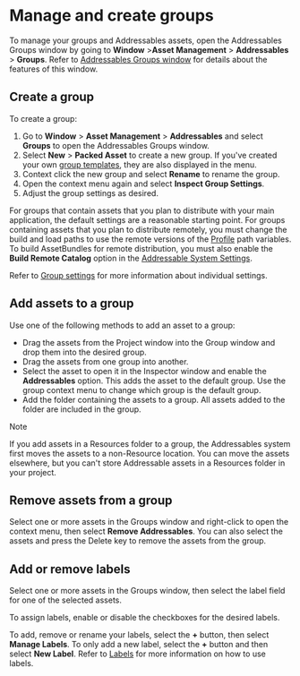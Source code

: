 # Manage and create groups

To manage your groups and Addressables assets, open the Addressables Groups window by going to **Window** &gt;**Asset Management** &gt; **Addressables** &gt; **Groups**. Refer to [Addressables Groups window](xref:addressables-groups-window) for details about the features of this window.

## Create a group

To create a group:

1. Go to **Window** &gt; **Asset Management** &gt; **Addressables** and select **Groups** to open the Addressables Groups window.
1. Select **New** &gt; **Packed Asset** to create a new group. If you've created your own [group templates](xref:group-templates), they are also displayed in the menu.
1. Context click the new group and select **Rename** to rename the group.
1. Open the context menu again and select **Inspect Group Settings**.
1. Adjust the group settings as desired.

For groups that contain assets that you plan to distribute with your main application, the default settings are a reasonable starting point. For groups containing assets that you plan to distribute remotely, you must change the build and load paths to use the remote versions of the [Profile](xref:addressables-profiles) path variables. To build AssetBundles for remote distribution, you must also enable the __Build Remote Catalog__ option in the [Addressable System Settings](xref:addressables-asset-settings).

Refer to [Group settings](xref:addressables-group-schemas) for more information about individual settings.

## Add assets to a group

Use one of the following methods to add an asset to a group:

* Drag the assets from the Project window into the Group window and drop them into the desired group.
* Drag the assets from one group into another.
* Select the asset to open it in the Inspector window and enable the **Addressables** option. This adds the asset to the default group. Use the group context menu to change which group is the default group.
* Add the folder containing the assets to a group. All assets added to the folder are included in the group.

> [!NOTE]
> If you add assets in a Resources folder to a group, the Addressables system first moves the assets to a non-Resource location. You can move the assets elsewhere, but you can't store Addressable assets in a Resources folder in your project.

## Remove assets from a group

Select one or more assets in the Groups window and right-click to open the context menu, then select **Remove Addressables**. You can also select the assets and press the Delete key to remove the assets from the group.

## Add or remove labels

Select one or more assets in the Groups window, then select the label field for one of the selected assets.

To assign labels, enable or disable the checkboxes for the desired labels.

To add, remove or rename your labels, select the __+__ button, then select __Manage Labels__. To only add a new label, select the __+__ button and then select __New Label__. Refer to [Labels](xref:addressables-labels) for more information on how to use labels.

